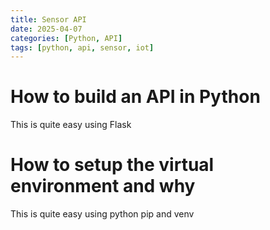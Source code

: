 ```yaml
---
title: Sensor API
date: 2025-04-07
categories: [Python, API]
tags: [python, api, sensor, iot]
---
```



# How to build an API in Python
This is quite easy using Flask

# How to setup the virtual environment and why
This is quite easy using python pip and venv

